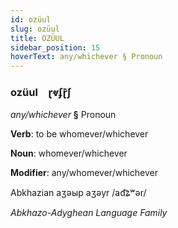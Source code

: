```yaml
---
id: ozüul
slug: ozüul
title: OZÜUL
sidebar_position: 15
hoverText: any/whichever § Pronoun
---
```


### ozüul&emsp;<span kind="abugida">ɽⱴʄɽ͊ʃ</span>

*any/whichever* **§** Pronoun

**Verb**: to be whomever/whichever

**Noun**: whomever/whichever

**Modifier**: any/whomever/whichever

Abkhazian аӡәыр aӡəyr /ad͡ʑʷər/

*Abkhazo-Adyghean Language Family*